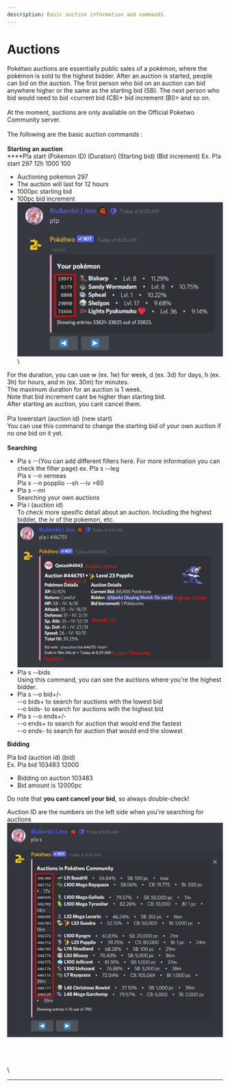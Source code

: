```yaml
---
description: Basic auction information and commands.
---
```


# Auctions

Pokétwo auctions are essentially public sales of a pokémon, where the pokémon is sold to the highest bidder. After an auction is started, people can bid on the auction. The first person who bid on an auction can bid anywhere higher or the same as the starting bid (SB). The next person who bid would need to bid \<current bid (CB)+ bid increment (BI)> and so on.\
\
At the moment, auctions are only available on the Official Poketwo Community server.  \
\
The following are the basic auction commands :\
\
**Starting an auction**\
****P!a start (Pokemon ID) (Duration) (Starting bid) (Bid increment) Ex. P!a start 297 12h 1000 100

* Auctioning pokemon 297
* The auction will last for 12 hours
* 1000pc starting bid
* 100pc bid increment\
  ![](<../.gitbook/assets/image (22).png>)\
  \


For the duration, you can use w (ex. 1w) for week, d (ex. 3d) for days, h (ex. 3h) for hours, and m (ex. 30m) for minutes.\
The maximum duration for an auction is 1 week.\
Note that bid increment cant be higher than starting bid.\
After starting an auction, you cant cancel them.\
\
P!a lowerstart (auction id) (new start)\
You can use this command to change the starting bid of your own auction if no one bid on it yet.\
\
**Searching**

* P!a s --(You can add different filters here. For more information you can check the filter page) ex. P!a s --leg \
  &#x20;     P!a s --n xerneas \
  &#x20;     P!a s --n popplio --sh --iv >60
* P!a s --mi \
  Searching your own auctions
* P!a i (auction id) \
  To check more spesific detail about an auction. Including the highest bidder, the iv of the pokemon, etc. \
  ![](<../.gitbook/assets/image (25).png>)
* P!a s --bids\
  Using this command, you can see the auctions where you're the highest bidder.
* P!a s --o bid+/-\
  \--o bids+ to search for auctions with the lowest bid\
  \--o bids- to search for auctions with the highest bid
* P!a s --o ends+/-\
  \--o ends+ to search for auction that would end the fastest\
  \--o ends- to search for auction that would end the slowest

**Bidding**

P!a bid (auction id) (bid)\
Ex. P!a bid 103483 12000

* Bidding on auction 103483
* Bid amount is 12000pc

Do note that **you cant cancel your bid**, so always double-check!

Auction ID are the numbers on the left side when you're searching for auctions\
![](<../.gitbook/assets/image (15).png>)

\
\
\
\
****
